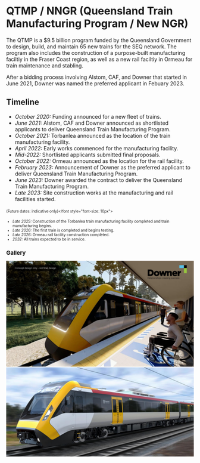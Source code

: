 # QTMP / NNGR (Queensland Train Manufacturing Program / New NGR)

The QTMP is a $9.5 billion program funded by the Queensland Government to design, build, and maintain 65 new trains for the SEQ network. The program also includes the construction of a purpose-built manufacturing faciltiy in the Fraser Coast region, as well as a new rail faciltiy in Ormeau for train maintenance and stabling.

After a bidding process involving Alstom, CAF, and Downer that started in June 2021, Downer was named the preferred applicant in Febuary 2023.

## Timeline

- *October 2020:* Funding announced for a new fleet of trains.
- *June 2021:* Alstom, CAF and Downer announced as shortlisted applicants to deliver Queensland Train Manufacturing Program.
- *October 2021:* Torbanlea announced as the location of the train manufacturing facility.
- *April 2022:* Early works commenced for the manufacturing facility.
- *Mid-2022:* Shortlisted applicants submitted final proposals.
- *October 2022:* Ormeau announced as the location for the rail facility.
- *February 2023:* Announcement of Downer as the preferred applicant to deliver Queensland Train Manufacturing Program.
- *June 2023:* Downer awarded the contract to deliver the Queensland Train Manufacturing Program.
- *Late 2023:* Site construction works at the manufacturing and rail facilities started.

<font style="font-size: 10px">(Future dates: indicative only)</font style="font-size: 10px">

- *Late 2025:* Construction of the Torbanlea train manufacturing facility completed and train manufacturing begins.
- *Late 2026:* The first train is completed and begins testing.
- *Late 2026:* Ormeau rail facility construction completed.
- *2032:* All trains expected to be in service.

## Gallery

![QTMP Concept](../../media/QTMP_1.webp)
![QTMP Concept](../../media/QTMP_2.jpeg)
